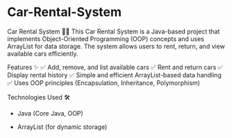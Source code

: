 # Car-Rental-System
Car Rental System 🚗💨
This Car Rental System is a Java-based project that implements Object-Oriented Programming (OOP) concepts and uses ArrayList for data storage. The system allows users to rent, return, and view available cars efficiently.

Features ✨
✅ Add, remove, and list available cars
✅ Rent and return cars
✅ Display rental history
✅ Simple and efficient ArrayList-based data handling
✅ Uses OOP principles (Encapsulation, Inheritance, Polymorphism)

Technologies Used 🛠️
* Java (Core Java, OOP)

* ArrayList (for dynamic storage)

